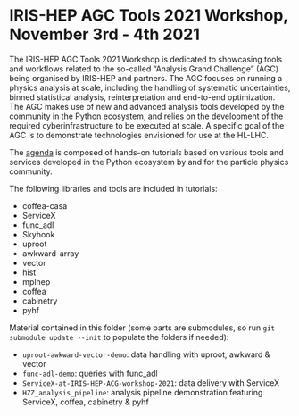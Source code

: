 # IRIS-HEP AGC Tools 2021 Workshop, November 3rd - 4th 2021

The IRIS-HEP AGC Tools 2021 Workshop is dedicated to showcasing tools and workflows related to the so-called “Analysis Grand Challenge” (AGC) being organised by IRIS-HEP and partners. The AGC focuses on running a physics analysis at scale, including the handling of systematic uncertainties, binned statistical analysis, reinterpretation and end-to-end optimization. The AGC makes use of new and advanced analysis tools developed by the community in the Python ecosystem, and relies on the development of the required cyberinfrastructure to be executed at scale. A specific goal of the AGC is to demonstrate technologies envisioned for use at the HL-LHC.

The [agenda](https://indico.cern.ch/event/1076231/) is composed of hands-on tutorials based on various tools and services developed in the Python ecosystem by and for the particle physics community.

The following libraries and tools are included in tutorials:
* coffea-casa
* ServiceX
* func_adl
* Skyhook
* uproot
* awkward-array
* vector
* hist
* mplhep
* coffea
* cabinetry
* pyhf


Material contained in this folder (some parts are submodules, so run `git submodule update --init` to populate the folders if needed):
- `uproot-awkward-vector-demo`: data handling with uproot, awkward & vector
- `func-adl-demo`: queries with func_adl
- `ServiceX-at-IRIS-HEP-ACG-workshop-2021`: data delivery with ServiceX
- `HZZ_analysis_pipeline`: analysis pipeline demonstration featuring ServiceX, coffea, cabinetry & pyhf
